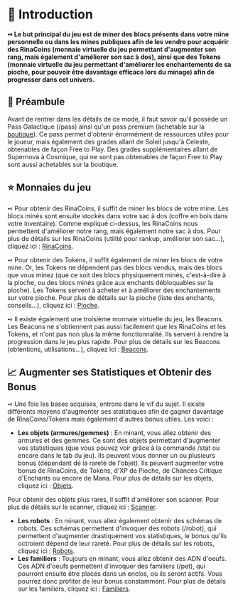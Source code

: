 # 📜 Introduction

**➺ Le but principal du jeu est de miner des blocs présents dans votre mine personnelle ou dans les mines publiques afin de les vendre pour acquérir des RinaCoins (monnaie virtuelle du jeu permettant d'augmenter son rang, mais également d'améliorer son sac à dos), ainsi que des Tokens (monnaie virtuelle du jeu permettant d'améliorer les enchantements de sa pioche, pour pouvoir être davantage efficace lors du minage) afin de progresser dans cet univers.**  


## 🔭 Préambule

Avant de rentrer dans les détails de ce mode, il faut savoir qu'il possède un Pass Galactique (/pass) ainsi qu'un pass premium (achetable sur la [boutique](https://store.rinaorc.com/category/pass-galactique)). Ce pass permet d'obtenir énormément de ressources utiles pour le joueur, mais également des grades allant de Soleil jusqu'à Celeste, obtenables de façon Free to Play. Des grades supplémentaires allant de Supernova à Cosmique, qui ne sont pas obtenables de façon Free to Play sont aussi achetables sur la boutique.

## ⭐ Monnaies du jeu  


➺ Pour obtenir des RinaCoins, il suffit de miner les blocs de votre mine. Les blocs minés sont ensuite stockés dans votre sac à dos (coffre en bois dans votre inventaire). Comme expliqué ci-dessus, les RinaCoins nous permettent d'améliorer notre rang, mais également notre sac à dos. Pour plus de détails sur les RinaCoins (utilité pour rankup, améliorer son sac...), cliquez ici : [RinaCoins](redirection).  


➺ Pour obtenir des Tokens, il suffit également de miner les blocs de votre mine. Or, les Tokens ne dépendent pas des blocs vendus, mais des blocs que vous minez (que ce soit des blocs physiquement minés, c'est-à-dire à la pioche, ou des blocs minés grâce aux enchants débloquables sur la pioche). Les Tokens servent à acheter et à améliorer des enchantements sur votre pioche. Pour plus de détails sur la pioche (liste des enchants, conseils...), cliquez ici : [Pioche](redirection).  


➺ Il existe également une troisième monnaie virtuelle du jeu, les Beacons. Les Beacons ne s'obtiennent pas aussi facilement que les RinaCoins et les Tokens, et n'ont pas non plus la même fonctionnalité. Ils servent à rendre la progression dans le jeu plus rapide. Pour plus de détails sur les Beacons (obtentions, utilisations...), cliquez ici : [Beacons](redirection).  


##  📈 Augmenter ses Statistiques et Obtenir des Bonus

➺ Une fois les bases acquises, entrons dans le vif du sujet. Il existe différents moyens d'augmenter ses statistiques afin de gagner davantage de RinaCoins/Tokens mais également d'autres bonus utiles. Les voici :

- **Les objets (armures/gemmes)** : En minant, vous allez obtenir des armures et des gemmes. Ce sont des objets permettant d'augmenter vos statistiques (que vous pouvez voir grâce à la commande /stat ou encore dans le tab du jeu). Ils peuvent vous donner un ou plusieurs bonus (dépendant de la rareté de l'objet). Ils peuvent augmenter votre bonus de RinaCoins, de Tokens, d'XP de Pioche, de Chances Critique d'Enchants ou encore de Mana. Pour plus de détails sur les objets, cliquez ici : [Objets](../warps/objects.md).

Pour obtenir des objets plus rares, il suffit d'améliorer son scanner. Pour plus de détails sur le scanner, cliquez ici : [Scanner](../).  

- **Les robots** : En minant, vous allez également obtenir des schémas de robots. Ces schémas permettent d'invoquer des robots (/robot), qui permettent d'augmenter drastiquement vos statistiques, le bonus qu'ils octroient dépend de leur rareté. Pour plus de détails sur les robots, cliquez ici : [Robots](redirection).
- **Les familiers** : Toujours en minant, vous allez obtenir des ADN d'oeufs. Ces ADN d'oeufs permettent d'invoquer des familiers (/pet), qui pourront ensuite être placés dans un enclos, où ils seront actifs. Vous pourrez donc profiter de leur bonus constamment. Pour plus de détails sur les familiers, cliquez ici : [Familiers](redirection).
